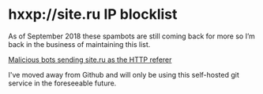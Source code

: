 # hxxp://site.ru IP blocklist

As of September 2018 these spambots are still coming back for more so I’m back in the business of maintaining this list. 

[Malicious bots sending site.ru as the HTTP referer](https://blog.paranoidpenguin.net/2017/12/malicious-bots-sending-site-ru-as-the-http-referer/)

I've moved away from Github and will only be using this self-hosted git service in the foreseeable future.